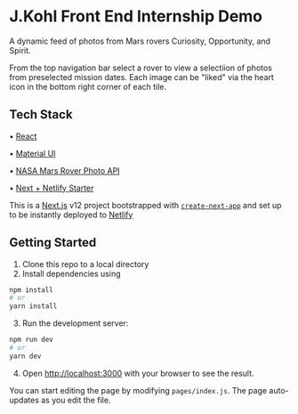 # J.Kohl Front End Internship Demo

A dynamic feed of photos from Mars rovers Curiosity, Opportunity, and Spirit. 

From the top navigation bar select a rover to view a selectiion of photos from preselected mission dates. Each image can be "liked" via the heart icon in the bottom right corner of each tile. 



## Tech Stack
• [React](https://reactjs.org/)

• [Material UI](https://mui.com/)

• [NASA Mars Rover Photo API](https://api.nasa.gov)

• [Next + Netlify Starter](https://www.netlify.com/with/nextjs/)

This is a [Next.js](https://nextjs.org/) v12 project bootstrapped with [`create-next-app`](https://github.com/vercel/next.js/tree/canary/packages/create-next-app) and set up to be instantly deployed to [Netlify](https://url.netlify.com/SyTBPVamO)


## Getting Started

1. Clone this repo to a local directory
2. Install dependencies using 
 ```bash
npm install
# or
yarn install
```
3. Run the development server:
```bash
npm run dev
# or
yarn dev
```
4. Open [http://localhost:3000](http://localhost:3000) with your browser to see the result.

You can start editing the page by modifying `pages/index.js`. The page auto-updates as you edit the file.


